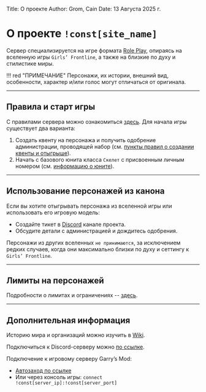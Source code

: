 Title: О проекте
Author: Grom, Cain
Date: 13 Августа 2025 г.

# О проекте `!const[site_name]`
Сервер специализируется на игре формата [Role Play](/wiki/docs/server_rules/termins#role-play-rp), опираясь на вселенную игры `Girls’ Frontline`, а также на близкие по духу и стилистике миры.

!!! red "ПРИМЕЧАНИЕ"
    Персонажи, их истории, внешний вид, особенности, характер и/или голос могут отличаться от оригинала.

---

## Правила и старт игры

С правилами сервера можно ознакомиться [здесь](/wiki/docs/server_rules/rules).
Для начала игры существует два варианта:
1. Создать квенту на персонажа и получить одобрение администрации, проводящей набор (см. [пункты правил о создании квенты и отыгрыше](/wiki/docs/server_rules/rp_base)).
2. Начать с базового юнита класса `Скелет` с присвоенным личным номером (см. [информацию о юните](/wiki/docs/server_rules/rp_base)).

---

## Использование персонажей из канона
Если вы хотите отыгрывать персонажа из вселенной игры или использовать его игровую модель:
- Создайте тикет в [Discord](/discord) канале проекта.
- Обсудите детали с администрацией и дождитесь одобрения.

Персонажи из других вселенных `не принимаются`, за исключением редких случаев, когда они максимально близки по духу и сеттингу к `Girls’ Frontline`.

---

## Лимиты на персонажей
Подробности о лимитах и ограничениях -- [здесь](/wiki/docs/limits).

---

## Дополнительная информация

Историю мира и организаций можно изучить в [Wiki](/wiki/world_lore).

Подключиться к Discord-серверу можно [по ссылке](/discord).

Подключение к игровому серверу Garry’s Mod:
- [Автозаход по ссылке](steam://connect/!const[server_ip]:!const[server_port])
- Или через консоль игры: `connect !const[server_ip]:!const[server_port]`
